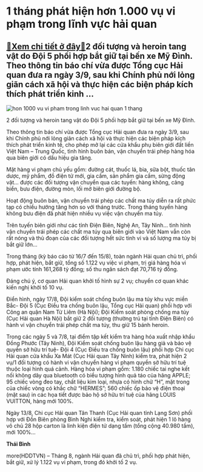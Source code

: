 1 tháng phát hiện hơn 1.000 vụ vi phạm trong lĩnh vực hải quan
==============================================================

[:gift:Xem chi tiết ở đây:gift:](https://hddtvn.com/1-thang-phat-hien-hon-1-000-vu-vi-pham-trong-linh-vuc-hai-quan/)2 đối tượng và heroin tang vật do Đội 5 phối hợp bắt giữ tại bến xe Mỹ Đình. Theo thông tin báo chí vừa được Tổng cục Hải quan đưa ra ngày 3/9, sau khi Chính phủ nới lỏng giãn cách xã hội và thực hiện các biện pháp kích thích phát triển kinh …
---------------------------------------------------------------------------------------------------------------------------------------------------------------------------------------------------------------------------------------------------





![hon 1000 vu vi pham trong linh vuc hai quan 1 thang](https://hddtvn.com/wp-content/uploads/2021/01/4038_zalo.jpg "1 tháng phát hiện hơn 1.000 vụ vi phạm trong lĩnh vực hải quan ")


2 đối tượng và heroin tang vật do Đội 5 phối hợp bắt giữ tại bến xe Mỹ Đình.



Theo thông tin báo chí vừa được Tổng cục Hải quan đưa ra ngày 3/9, sau khi Chính phủ nới lỏng giãn cách xã hội và thực hiện các biện pháp kích thích phát triển kinh tế, cho phép mở lại các cửa khẩu phụ biên giới đất liền Việt Nam – Trung Quốc, tình hình buôn bán, vận chuyển trái phép hàng hóa qua biên giới có dấu hiệu gia tăng.


Mặt hàng vi phạm chủ yếu gồm: đường cát, thuốc lá, bia, sữa bột, thuốc tân dược, mỹ phẩm, đồ điện tử mới, gia cầm, sản phẩm gia cầm, sừng động vật… được các đối tượng vận chuyển qua các tuyến: hàng không, cảng biển, bưu điện, đường mòn, lối mở biên giới đường bộ.


Hoạt động buôn bán, vận chuyển trái phép các chất ma túy diễn ra rất phức tạp có chiều hướng tăng hơn so với tháng trước. Trong tháng tuyến hàng không bưu điện đã phát hiện nhiều vụ việc vận chuyển ma túy.


Trên tuyến biên giới như các tỉnh Điện Biên, Nghệ An, Tây Ninh… tình hình vận chuyển trái phép các chất ma túy qua biên giới vào Việt Nam vẫn còn rất nóng và thủ đoạn của các đối tượng hết sức tinh vi và số lượng ma túy bị bắt giữ lớn…


Trong tháng (kỳ báo cáo từ 16/7 đến 15/8), toàn ngành Hải quan chủ trì, phối hợp, phát hiện, bắt giữ, tổng số 1.122 vụ việc vi phạm, trị giá hàng hóa vi phạm ước tính 161,268 tỷ đồng; số thu ngân sách đạt 70,716 tỷ đồng.


Đáng chú ý, cơ quan Hải quan khởi tố hình sự 2 vụ; chuyển cơ quan khác kiến nghị khởi tố 10 vụ.


Điển hình, ngày 17/8, Đội kiểm soát chống buôn lậu ma túy khu vực miền Bắc- Đội 5 (Cục Điều tra chống buôn lậu, Tổng cục Hải quan) phối hợp với Công an quận Nam Từ Liêm (Hà Nội); Đội Kiểm soát phòng chống ma túy (Cục Hải quan Hà Nội) bắt giữ 2 đối tượng (thường trú tại tỉnh Điện Biên) có hành vi vận chuyển trái phép chất ma túy, thu giữ 15 bánh heroin.


Trong các ngày 5 và 7/8, tại điểm tập kết kiểm tra hàng hóa xuất nhập khẩu Đồng Phước (Tây Ninh), Đội Kiểm soát chống buôn lậu hàng giả và bảo vệ quyền sở hữu trí tuệ- Đội 4 (Cục Điều tra chống buôn lậu) phối hợp Chi cục Hải quan cửa khẩu Xa Mát (Cục Hải quan Tây Ninh) kiểm tra, phát hiện 2 vụ/1 đối tượng có hành vi vận chuyển hàng vi phạm quyền sở hữu trí tuệ thuộc loại hình quá cảnh. Hàng hóa vi phạm gồm: 1.180 chiếc tai nghe kết nối không dây qua bluetooth có biểu tượng hình quả táo của hãng APPLE; 95 chiếc vòng đeo tay, chất liệu kim loại, nhựa có hình chữ “H”, mặt trong của chiếc vòng có khắc chữ “HERMES”; 560 chiếc ốp bảo vệ điện thoại (mặt sau) in các họa tiết được bảo hộ sở hữu trí tuệ của hãng LOUIS VUITTON, hàng mới 100%.


Ngày 13/8, Chi cục Hải quan Tân Thanh (Cục Hải quan tỉnh Lạng Sơn) phối hợp với Đồn Biên phòng Bình Nghi kiểm tra, kiểm soát, phát hiện 1 lô hàng vô chủ 28 hộp carton là linh kiện điện tử dạng tấm (tổng cộng 40.980 tấm), mới 100%…




**Thái Bình**



more(HDDTVN) – Tháng 8, ngành Hải quan đã chủ trì, phối hợp phát hiện, bắt giữ, xử lý 1.122 vụ vi phạm, trong đó khởi tố 2 vụ.

